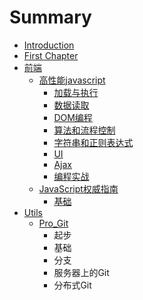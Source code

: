# Summary

* [Introduction](README.md)
* [First Chapter](chapter1.md)
* [前端](qian_duan.md)
   * [高性能javascript](gao_xing_neng_javascript.md)
       * [加载与执行](jia_zai_yu_zhi_xing.md)
       * [数据读取](shu_ju_du_qu.md)
       * [DOM编程](dombian_cheng.md)
       * [算法和流程控制](suan_fa_he_liu_cheng_kong_zhi.md)
       * [字符串和正则表达式](zi_fu_chuan_he_zheng_ze_biao_da_shi.md)
       * [UI](ui.md)
       * [Ajax](ajax.md)
       * [编程实战](bian_cheng_shi_zhan.md)
   * [JavaScript权威指南](javascriptquan_wei_zhi_nan.md)
       * [基础](ji_chu.md)
* [Utils](utils.md)
   * [Pro_Git](git.md)
       * 起步
       * 基础
       * 分支
       * 服务器上的Git
       * 分布式Git

